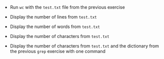 - Run `wc` with the `test.txt` file from the previous exercise

- Display the number of lines from `test.txt`

- Display the number of words from `test.txt`

- Display the number of characters from `test.txt`

- Display the number of characters from `test.txt` and the dictionary from the
  previous `grep` exercise with one command
